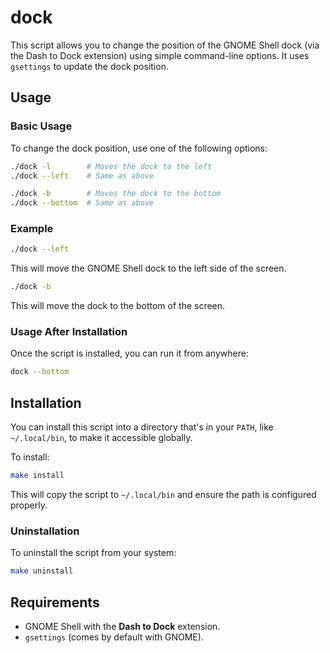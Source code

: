 # dock

This script allows you to change the position of the GNOME Shell dock (via the Dash to Dock extension) using simple command-line options. It uses `gsettings` to update the dock position.

## Usage

### Basic Usage

To change the dock position, use one of the following options:

```bash
./dock -l        # Moves the dock to the left
./dock --left    # Same as above

./dock -b        # Moves the dock to the bottom
./dock --bottom  # Same as above
```

### Example

```bash
./dock --left
```

This will move the GNOME Shell dock to the left side of the screen.

```bash
./dock -b
```

This will move the dock to the bottom of the screen.

### Usage After Installation

Once the script is installed, you can run it from anywhere:

```bash
dock --bottom
```

## Installation

You can install this script into a directory that's in your `PATH`, like `~/.local/bin`, to make it accessible globally.

To install:

```bash
make install
```

This will copy the script to `~/.local/bin` and ensure the path is configured properly.

### Uninstallation

To uninstall the script from your system:

```bash
make uninstall
```

## Requirements

- GNOME Shell with the **Dash to Dock** extension.
- `gsettings` (comes by default with GNOME).
